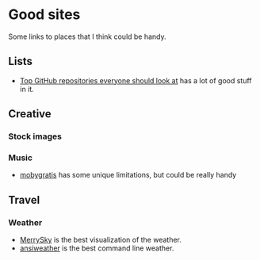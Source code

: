 # Good sites

Some links to places that I think could be handy.

## Lists

* [Top GitHub repositories everyone should look at](https://github.com/sachin-source/top-github-repositories-which-everyone-should-look) has a lot of good stuff in it.

## Creative

### Stock images

### Music

* [mobygratis](https://mobygratis.com/) has some unique limitations, but could be really handy


## Travel

### Weather

* [MerrySky](https://merrysky.net/) is the best visualization of the weather.
* [ansiweather](https://github.com/fcambus/ansiweather) is the best command line weather.
